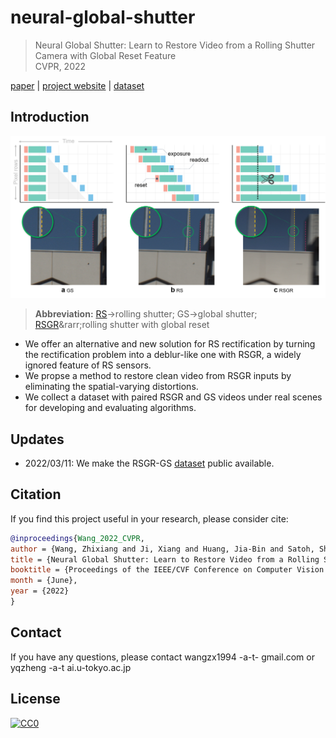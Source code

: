 # neural-global-shutter

> Neural Global Shutter: Learn to Restore Video from a Rolling Shutter Camera with Global Reset Feature    
> CVPR, 2022

[paper]()
| [project website]() | [dataset](https://drive.google.com/file/d/1gkZpdtDPMGyQF6t-GVq6YgjQ3QfknVRv/view?usp=sharing)

## Introduction

<div align="center">
  <img src="resources/RSGR_problem.png" width="800"/>
</div>

> **Abbreviation:** [RS](https://en.wikipedia.org/wiki/Rolling_shutter)&rarr;rolling shutter; GS&rarr;global shutter; [RSGR](https://www.baumer.com/ca/en/service-support/technical-information-industrial-cameras/rolling-shutter-global-shutter-two-principles-of-exposure-/a/rolling-shutter-global-shutter#:~:text=Some%20rolling%20shutter%20sensors%20provide,typical%20for%20rolling%20shutter%20sensors.)&rarr;rolling shutter with global reset

- We offer an alternative and new solution for RS rectification by turning the rectification problem into a deblur-like one with RSGR, a widely ignored feature of RS sensors. 
- We propse a method to restore clean video from RSGR inputs by eliminating the spatial-varying distortions.
- We collect a dataset with paired RSGR and GS videos under real scenes for developing and evaluating algorithms.

## Updates

- 2022/03/11: We make the RSGR-GS [dataset](https://drive.google.com/file/d/1gkZpdtDPMGyQF6t-GVq6YgjQ3QfknVRv/view?usp=sharing) public available.


## Citation

If you find this project useful in your research, please consider cite:

```BibTeX
@inproceedings{Wang_2022_CVPR,
author = {Wang, Zhixiang and Ji, Xiang and Huang, Jia-Bin and Satoh, Shin'ichi and Zhou, Xiao and Zheng, Yinqiang},
title = {Neural Global Shutter: Learn to Restore Video from a Rolling Shutter Camera with Global Reset Feature},
booktitle = {Proceedings of the IEEE/CVF Conference on Computer Vision and Pattern Recognition (CVPR)},
month = {June},
year = {2022}
}
```

## Contact

If you have any questions, please contact wangzx1994 -a-t- gmail.com or yqzheng -a-t ai.u-tokyo.ac.jp

<!-- ## FAQ
TBA -->


## License

[![CC0](https://licensebuttons.net/l/by-nc-nd/4.0/88x31.png)](https://creativecommons.org/licenses/by-nc-nd/4.0/)